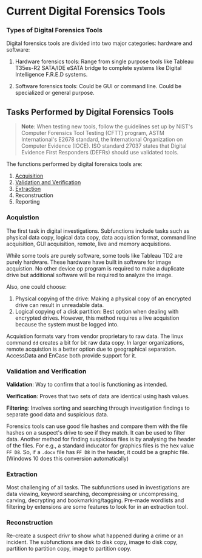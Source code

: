 # Current Digital Forensics Tools
### Types of Digital Forensics Tools
Digital forensics tools are divided into two major categories: hardware and software:

1. Hardware forensics tools: Range from single purpose tools like  Tableau T35es-R2 SATA/IDE eSATA bridge to complete systems like Digital Intelligence F.R.E.D systems.

2. Software forensics tools: Could be GUI or command line. Could be specialized or general purpose.

## Tasks Performed by Digital Forensics Tools

> **Note**: When testing new tools, follow the guidelines set up by NIST's Computer Forensics Tool Testing (CFTT) program, ASTM International's E2678 standard, the International Organization on Computer Evidence (IOCE). ISO standard 27037 states that Digital Evidence First Responders (DEFRs) should use validated tools.

The functions performed by digital forensics tools are:

1. [Acquisition](#Acquistion)
2. [Validation and Verification](#validation-and-verification)
3. [Extraction](#extraction)
4. Reconstruction
5. Reporting

### Acquistion
The first task in digital investigations. Subfunctions include tasks such as physical data copy, logical data copy, data acquistion format, command line acquisition, GUI acquisition, remote, live and memory acquistions.

While some tools are purely software, some tools like Tableau TD2 are purely hardware. These hardware have built in software for image acquistion. No other device op program is required to make a duplicate drive but additional software will be required to analyze the image.

Also, one could choose:
1. Physical copying of the drive: Making a physical copy of an encrypted drive can result in unreadable data.
2. Logical copying of a disk partition: Best option when dealing with encrypted drives. However, this method requires a live acquistion because the system must be logged into.

Acquistion formats vary from vendor proprietary to raw data. The linux command `dd` creates a bit for bit raw data copy. In larger organizations, remote acquistion is a better option due to geographical separation. AccessData and EnCase both provide support for it.

### Validation and Verification
**Validation**: Way to confirm that a tool is functioning as intended.

**Verification**: Proves that two sets of data are identical using hash values.

**Filtering**: Involves sorting and searching through investigation findings to separate good data and suspicious data.

Forensics tools can use good file hashes and compare them with the file hashes on a suspect's drive to see if they match. It can be used to filter data. Another method for finding suspicious files is by analysing the header of the files. For e.g., a standard inducator for graphics files is the hex value `FF D8`. So, if a `.docx` file has `FF D8` in the header, it could be a graphic file. (Windows 10 does this conversion automatically)

### Extraction
Most challenging of all tasks. The subfunctions used in investigations are data viewing, keyword searching, decompressing or uncompressing, carving, decrypting and bookmarking/tagging. Pre-made wordlists and filtering by extensions are some features to look for in an extraction tool.

### Reconstruction
Re-create a suspect drivr to show what happened during a crime or an incident. The subfunctions are disk to disk copy, image to disk copy, partition to partition copy, image to partition copy.